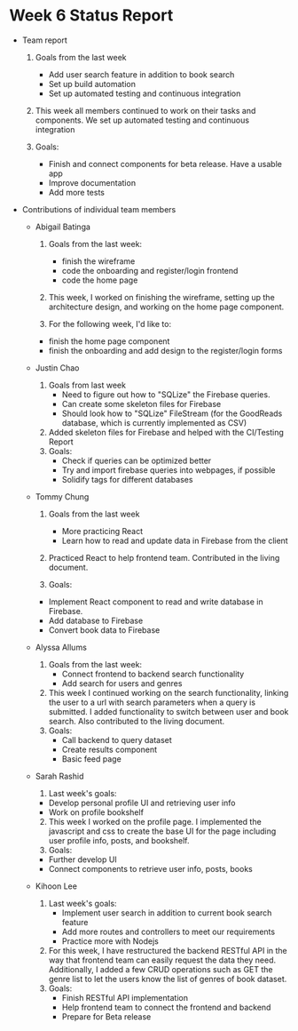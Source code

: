# Week 6 Status Report

- Team report

  1. Goals from the last week

     - Add user search feature in addition to book search
     - Set up build automation
     - Set up automated testing and continuous integration

  2. This week all members continued to work on their tasks and components. We set up automated testing and continuous integration

  3. Goals:
     - Finish and connect components for beta release. Have a usable app
     - Improve documentation
     - Add more tests

- Contributions of individual team members

  - Abigail Batinga

    1. Goals from the last week:

       - finish the wireframe
       - code the onboarding and register/login frontend
       - code the home page

    2. This week, I worked on finishing the wireframe, setting up the architecture design, and working on the home page component.
    3. For the following week, I'd like to:

    - finish the home page component
    - finish the onboarding and add design to the register/login forms

  - Justin Chao
    1. Goals from last week
       - Need to figure out how to "SQLize" the Firebase queries.
       - Can create some skeleton files for Firebase
       - Should look how to "SQLize" FileStream (for the GoodReads database, which is currently implemented as CSV)
    2. Added skeleton files for Firebase and helped with the CI/Testing Report
    3. Goals:
       - Check if queries can be optimized better
       - Try and import firebase queries into webpages, if possible
       - Solidify tags for different databases
       
  - Tommy Chung

    1. Goals from the last week

       - More practicing React
       - Learn how to read and update data in Firebase from the client

    2. Practiced React to help frontend team. Contributed in the living document.
    4. Goals:
      - Implement React component to read and write database in Firebase.
      - Add database to Firebase
      - Convert book data to Firebase

  - Alyssa Allums
    1. Goals from the last week:
        - Connect frontend to backend search functionality
        - Add search for users and genres
    2. This week I continued working on the search functionality, linking the user to a url with search parameters when a query is submitted. I added functionality to switch between user and book search. Also contributed to the living document.
    3. Goals:
       - Call backend to query dataset
       - Create results component
       - Basic feed page
  - Sarah Rashid
    1. Last week's goals:
    - Develop personal profile UI and retrieving user info
    - Work on profile bookshelf
    2. This week I worked on the profile page. I implemented the javascript and css to create the base UI for the page including user profile info, posts, and bookshelf.
    3. Goals:
    - Further develop UI
    - Connect components to retrieve user info, posts, books
  - Kihoon Lee
    1. Last week's goals:
       - Implement user search in addition to current book search feature
       - Add more routes and controllers to meet our requirements
       - Practice more with Nodejs
    2. For this week, I have restructured the backend RESTful API in the way that frontend team can easily request the data they need. Additionally, I added a few CRUD operations such as GET the genre list to let the users know the list of genres of book dataset.
    3. Goals:
       - Finish RESTful API implementation
       - Help frontend team to connect the frontend and backend
       - Prepare for Beta release

